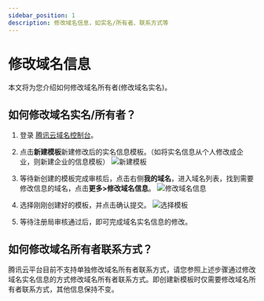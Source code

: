 ```yaml
---
sidebar_position: 1
description: 修改域名信息，如实名/所有者、联系方式等
---
```

# 修改域名信息
本文将为您介绍如何修改域名所有者(修改域名实名)。

## 如何修改域名实名/所有者？
1. 登录 [腾讯云域名控制台](https://console.cloud.tencent.com/domain/template/list)。

2. 点击**新建模板**新建修改后的实名信息模板。（如将实名信息从个人修改成企业，则新建企业的信息模板）
![新建模板](https://resources.r2wind.cn/img/dnspodfaq/domain/20221118213138.png)

3. 等待新创建的模板完成审核后，点击右侧**我的域名**，进入域名列表，找到需要修改信息的域名，点击**更多>修改域名信息**。
![修改域名信息](https://resources.r2wind.cn/img/dnspodfaq/domain/20221118213659.png)

4. 选择刚刚创建好的模板，并点击确认提交。
![选择模板](https://resources.r2wind.cn/img/dnspodfaq/domain/20221118214055.png)

5. 等待注册局审核通过后，即可完成域名实名信息的修改。

## 如何修改域名所有者联系方式？
腾讯云平台目前不支持单独修改域名所有者联系方式，请您参照上述步骤通过修改域名实名信息的方式修改域名所有者联系方式。即创建新模板时仅需要修改域名所有者联系方式，其他信息保持不变。